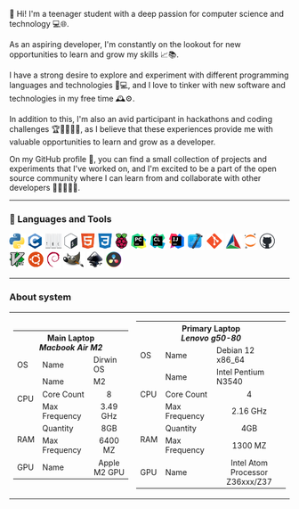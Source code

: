 👋 Hi! I'm a teenager student with a deep passion for computer science and technology 💻🌐.

As an aspiring developer, I'm constantly on the lookout for new opportunities to learn and grow my skills 📈📚.

I have a strong desire to explore and experiment with different programming languages and technologies 🤖💻, and I love
to tinker with new software and technologies in my free time 🕰️⚙️.

In addition to this, I'm also an avid participant in hackathons and coding challenges 🏆👨‍💻👩‍💻, as I believe that
these experiences provide me with valuable opportunities to learn and grow as a developer.

On my GitHub profile 🐙, you can find a small collection of projects and experiments that I've worked on, and I'm
excited to be a part of the open source community where I can learn from and collaborate with other developers
👨‍💻👩‍💻🤝.

<hr>

<h3>🧰 Languages and Tools</h3>

<div class="images">
	<img alt="Python" height="30px" src="./assets/python-logo-only.svg" title="Python" />
	<img alt="C" height="30px" src="./assets/c_programming_language.svg" title="C programming languages" />
	<img alt="Auto hot key" width="30px" height="30px" src="./assets/autohotkey_modern_logo.svg"
		title="Auto Hot Key for Windows" />
	<img alt="Bash" height="30px" src="./assets/bash_logo_colored.svg" title="Bash" />
	<!-- <img alt="C++" height="30px" src="./assets/c++_logo.svg" title="C++ programming languages"/> -->
	<!-- <img alt="Java" height="30px" src="./assets/java.svg" title="Java"/> -->
	<!-- <img alt="Rust" height="30px" src="./assets/rust_programming_language_black_logo.svg" title="C programming languages"/> -->
	<!-- <img alt="Space" height="30px" src="./assets/space.svg" title="Space"/> -->
	<img alt="HTML" height="30px" src="./assets/html5-original.svg" title="HTML" />
	<img alt="CSS" height="30px" src="./assets/css3-plain.svg" title="CSS" />
	<img alt="Raspberry-pi" height="30px" src="./assets/raspberrypi-original.svg" title="Raspberry-pi" />
	<img alt="Pycharm" height="30px" src="./assets/pycharm_icon.svg" title="Pycharm IDE" />
	<img alt="Clion" height="30px" src="./assets/clion_icon.svg" title="Clion IDE" />
	<img alt="Intellij-idea" height="30px" src="./assets/intellij_idea_icon.svg" title="Intellij Idea" />
	<img alt="Xcode" height="30px" src="./assets/xcode-seeklogo.com.svg" title="Xcode from apple" />
	<!-- <img alt="Space" height="30px" src="./assets/space.svg" title="Space"/> -->
	<img alt="Git" height="30px" src="./assets/git-original.svg" title="Git" />
	<img alt="Cmake" height="30px" src="./assets/cmake.svg" title="Cmake" />
	<!-- <img alt="Docker" height="30px" src="./assets/docker.svg" title="Docker"/> -->
	<img alt="Jupyter" height="30px" src="./assets/jupyter-original.svg" title="Jupyter Note book for python" />
	<img alt="GitHub" height="30px" src="./assets/github_with_black_backgound.svg" title="GitHub" />
	<!-- <img alt="Vim" height="30px" src="./assets/figma-original.svg" title="Figma"/> -->
	<!-- <img alt="Neo vim" height="30px" src="./assets/neovimio-icon.svg" title="Neo Vim" /> -->
	<img alt="Vim" height="30px" src="./assets/vimlogo.svg" title="Vim" />
	<!-- <img alt="Space" height="30px" src="./assets/space.svg" title="Space"/> -->
	<!-- <img alt="Linux" height="30px" src="./assets/linux.svg" title="Linux"/> -->
	<!-- <img alt="Dirwin" height="30px" src="./assets/mac_os.svg" title="Dirwin os AKA Mac os"/>	 -->
	<img alt="Ubuntu" height="30px" src="./assets/ubuntu-plain.svg" title="Ubuntu OS" />
	<!-- <img alt="Gentoo" height="30px" src="./assets/gentoo-plain.svg" title="Gentoo OS"/> -->
	<img alt="debdent" height="30px" src="./assets/debdent.svg" title="debdent OS" />
	<!-- <img alt="Windows" height="30px" src="./assets/microsoft-windows-11.svg" title="Windows"/> -->
	<!-- <img alt="Space" height="30px" src="./assets/space.svg" title="Space"/> -->
	<img alt="Gimp" height="30px" height="30px" src="./assets/the_gimp_icon-gnome.svg" title="Gimp" />
	<img alt="Inkscape" height="30px" src="./assets/inkscape_logo.svg" title="Inkscape" />
	<img alt="Davinci-resolve" height="30px" src="./assets/davinci_resolve_17_logo.svg" title="Davinci Resolve" />
</div>

<div class="table">
	<hr>
	<h3>About system</h3>
	<div>
		<table>
			<tr>
				<td>
					<table>
						<tr>
							<th colspan="3"><b>Main Laptop</b> <br> <i>Macbook Air M2</i></th>
						</tr>
						<tr>
							<td>OS</td>
							<td>Name</td>
							<td>Dirwin OS</td>
						</tr>
						<tr>
							<td rowspan="3">CPU</td>
							<td>Name</td>
							<td>M2</td>
						</tr>
						<tr>
							<td>Core Count</td>
							<td>
								<center>8</center>
							</td>
						</tr>
						<tr>
							<td>Max Frequency</td>
							<td>
								<center>3.49 GHz</center>
							</td>
						</tr>
						<tr>
							<td rowspan="2">RAM</td>
							<td>Quantity</td>
							<td>
								<center>8GB</center>
							</td>
						</tr>
						<tr>
							<td>Max Frequency</td>
							<td>
								<center>6400 MZ</center>
							</td>
						</tr>
						<tr>
							<td>GPU</td>
							<td>Name</td>
							<td>
								<center>Apple M2 GPU</center>
							</td>
						</tr>
					</table>
				</td>
				<td>
					<table>
						<tr>
							<th colspan="3"><b>Primary Laptop</b> <br> <i>Lenovo g50-80</i></th>
						</tr>
						<tr>
							<td>OS</td>
							<td>Name</td>
							<td>Debian 12 x86_64 </td>
						</tr>
						<tr>
							<td rowspan="3">CPU</td>
							<td>Name</td>
							<td>Intel Pentium N3540</td>
						</tr>
						<tr>
							<td>Core Count</td>
							<td>
								<center>4</center>
							</td>
						</tr>
						<tr>
							<td>Max Frequency</td>
							<td>
								<center>2.16 GHz</center>
							</td>
						</tr>
						<tr>
							<td rowspan="2">RAM</td>
							<td>Quantity</td>
							<td>
								<center>4GB</center>
							</td>
						</tr>
						<tr>
							<td>Max Frequency</td>
							<td>
								<center>1300 MZ</center>
							</td>
						</tr>
						<tr>
							<td>GPU</td>
							<td>Name</td>
							<td>
								<center>Intel Atom Processor Z36xxx/Z37</center>
							</td>
						</tr>
					</table>
				</td>
			</tr>
		</table>
	</div>
</div>
